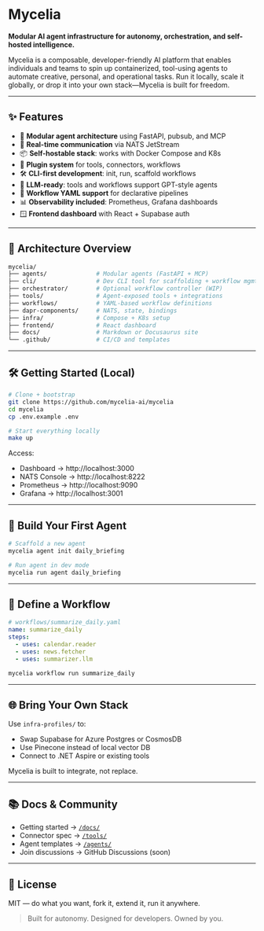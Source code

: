 # Mycelia

**Modular AI agent infrastructure for autonomy, orchestration, and self-hosted intelligence.**

Mycelia is a composable, developer-friendly AI platform that enables individuals and teams to spin up containerized, tool-using agents to automate creative, personal, and operational tasks. Run it locally, scale it globally, or drop it into your own stack—Mycelia is built for freedom.

---

## ✨ Features
- 🔌 **Modular agent architecture** using FastAPI, pubsub, and MCP
- 📡 **Real-time communication** via NATS JetStream
- 📦 **Self-hostable stack**: works with Docker Compose and K8s
- 🧩 **Plugin system** for tools, connectors, workflows
- 🛠️ **CLI-first development**: init, run, scaffold workflows
- 🧠 **LLM-ready**: tools and workflows support GPT-style agents
- 🧾 **Workflow YAML support** for declarative pipelines
- 📊 **Observability included**: Prometheus, Grafana dashboards
- 🪟 **Frontend dashboard** with React + Supabase auth

---

## 🧱 Architecture Overview
```bash
mycelia/
├── agents/              # Modular agents (FastAPI + MCP)
├── cli/                 # Dev CLI tool for scaffolding + workflow mgmt
├── orchestrator/        # Optional workflow controller (WIP)
├── tools/               # Agent-exposed tools + integrations
├── workflows/           # YAML-based workflow definitions
├── dapr-components/     # NATS, state, bindings
├── infra/               # Compose + K8s setup
├── frontend/            # React dashboard
├── docs/                # Markdown or Docusaurus site
└── .github/             # CI/CD and templates
```

---

## 🛠️ Getting Started (Local)

```bash
# Clone + bootstrap
git clone https://github.com/mycelia-ai/mycelia
cd mycelia
cp .env.example .env

# Start everything locally
make up
```

Access:
- Dashboard → http://localhost:3000
- NATS Console → http://localhost:8222
- Prometheus → http://localhost:9090
- Grafana → http://localhost:3001

---

## 🧠 Build Your First Agent
```bash
# Scaffold a new agent
mycelia agent init daily_briefing

# Run agent in dev mode
mycelia run agent daily_briefing
```

---

## 🔄 Define a Workflow
```yaml
# workflows/summarize_daily.yaml
name: summarize_daily
steps:
  - uses: calendar.reader
  - uses: news.fetcher
  - uses: summarizer.llm
```
```bash
mycelia workflow run summarize_daily
```

---

## 🌐 Bring Your Own Stack
Use `infra-profiles/` to:
- Swap Supabase for Azure Postgres or CosmosDB
- Use Pinecone instead of local vector DB
- Connect to .NET Aspire or existing tools

Mycelia is built to integrate, not replace.

---

## 📚 Docs & Community
- Getting started → [`/docs/`](./docs)
- Connector spec → [`/tools/`](./tools)
- Agent templates → [`/agents/`](./agents)
- Join discussions → GitHub Discussions (soon)

---

## 📄 License
MIT — do what you want, fork it, extend it, run it anywhere.

> Built for autonomy. Designed for developers. Owned by you.
